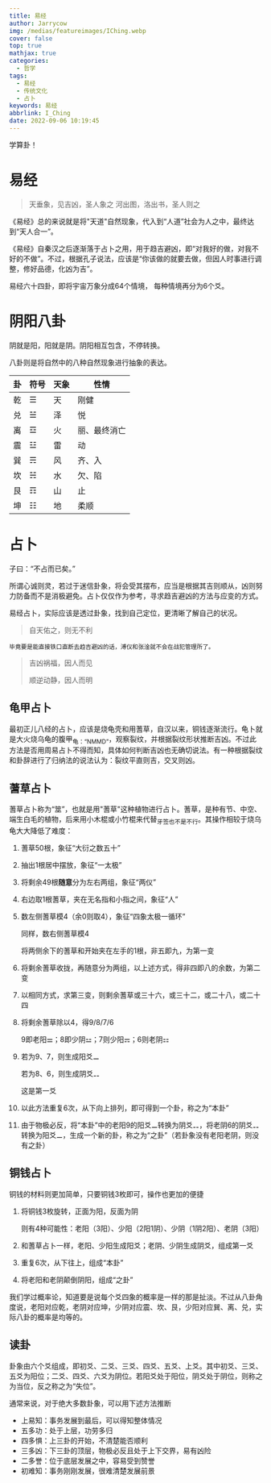 ```yaml
---
title: 易经
author: Jarrycow
img: /medias/featureimages/IChing.webp
cover: false
top: true
mathjax: true
categories:
  - 哲学
tags:
  - 易经
  - 传统文化
  - 占卜
keywords: 易经
abbrlink: I_Ching
date: 2022-09-06 10:19:45
---
```


学算卦！

<!--more-->

# 易经

> 天垂象，见吉凶，圣人象之
河出图，洛出书，圣人则之

《易经》总的来说就是将"天道"自然现象，代入到“人道”社会为人之中，最终达到“天人合一”。

《易经》自秦汉之后逐渐落于占卜之用，用于趋吉避凶，即“对我好的做，对我不好的不做”。不过，根据孔子说法，应该是“你该做的就要去做，但因人时事进行调整，修好品德，化凶为吉”。

易经六十四卦，即将宇宙万象分成64个情境， 每种情境再分为6个爻。

# 阴阳八卦

阴就是阳，阳就是阴。阴阳相互包含，不停转换。

八卦则是将自然中的八种自然现象进行抽象的表达。

| 卦   | 符号 | 天象 | 性情 |
| ---- | ---- | ---- | ---- |
| 乾 | ☰ | 天 |刚健|
| 兑 | ☱ |泽|悦|
| 离 | ☲ |火|丽、最终消亡|
| 震 | ☳ |雷|动|
| 巽 | ☴ |风|齐、入|
| 坎 | ☵ |水|欠、陷|
| 艮 | ☶ |山|止|
| 坤 | ☷ |地|柔顺|

# 占卜

子曰：“不占而已矣。” 

所谓心诚则灵，若过于迷信卦象，将会受其摆布，应当是根据其吉则顺从，凶则努力防备而不是消极避免。占卜仅仅作为参考，寻求趋吉避凶的方法与应变的方式。

易经占卜，实际应该是透过卦象，找到自己定位，更清晰了解自己的状况。

> 自天佑之，则无不利

<sub>毕竟要是能直接铁口直断去趋吉避凶的话，溥仪和张淦就不会在战犯管理所了。</sub>

> 吉凶祸福，因人而见
>
> 顺逆动静，因人而明

## 龟甲占卜

最初正儿八经的占卜，应该是烧龟壳和用蓍草，自汉以来，铜钱逐渐流行。龟卜就是大火烧乌龟的腹甲<sub>龟：“NMMD”</sub>，观察裂纹，并根据裂纹形状推断吉凶。不过此方法是否用周易占卜不得而知，具体如何判断吉凶也无确切说法。有一种根据裂纹和卦辞进行了归纳法的说法认为：裂纹平直则吉，交叉则凶。

## 蓍草占卜

蓍草占卜称为“筮”，也就是用"蓍草"这种植物进行占卜。蓍草，是种有节、中空、端生白毛的植物，后来用小木棍或小竹棍来代替<sub>牙签也不是不行</sub>。其操作相较于烧乌龟大大降低了难度：

1. 蓍草50根，象征“大衍之数五十”

2. 抽出1根居中摆放，象征“一太极”

3. 将剩余49根**随意**分为左右两组，象征“两仪”

4. 右边取1根蓍草，夹在无名指和小指之间，象征“人”

5. 数左侧蓍草模4（余0则取4），象征“四象太极一循环”

   同样，数右侧蓍草模4

   将两侧余下的蓍草和开始夹在左手的1根，非五即九，为第一变

6. 将剩余蓍草收拢，再随意分为两组，以上述方式，得非四即八的余数，为第二变

7. 以相同方式，求第三变，则剩余蓍草或三十六，或三十二，或二十八，或二十四

8. 将剩余蓍草除以4，得9/8/7/6

   9即老阳⚌；8即少阴⚍；7则少阳⚎；6则老阴⚏

9. 若为9、7，则生成阳爻⚊

   若为8、6，则生成阴爻⚋

   这是第一爻

10. 以此方法重复6次，从下向上排列，即可得到一个卦，称之为“本卦”

11. 由于物极必反，将“本卦”中的老阳9的阳爻⚊转换为阴爻⚋，将老阴6的阴爻⚋转换为阳爻⚊，生成一个新的卦，称之为“之卦”（若卦象没有老阳老阴，则没有之卦）

## 铜钱占卜

铜钱的材料则更加简单，只要铜钱3枚即可，操作也更加的便捷

1. 将铜钱3枚旋转，正面为阳，反面为阴

   则有4种可能性：老阳（3阳）、少阳（2阳1阴）、少阴（1阴2阳）、老阴（3阳）

2. 和蓍草占卜一样，老阳、少阳生成阳爻；老阴、少阴生成阴爻，组成第一爻

3. 重复6次，从下往上，组成“本卦”

4. 将老阳和老阴颠倒阴阳，组成“之卦”

我们学过概率论，知道要是说每个爻四象的概率是一样的那是扯淡。不过从八卦角度说，老阳对应乾，老阴对应坤，少阴对应震、坎、艮，少阳对应巽、离、兑，实际八卦的概率是均等的。

## 读卦

卦象由六个爻组成，即初爻、二爻、三爻、四爻、五爻、上爻。其中初爻、三爻、五爻为阳位；二爻、四爻、六爻为阴位。若阳爻处于阳位，阴爻处于阴位，则称之为当位，反之称之为“失位”。

通常来说，对于绝大多数卦象，可以用下述方法推断

- 上易知：事务发展到最后，可以得知整体情况
- 五多功：处于上层，功劳多归
- 四多惧：上三卦的开始，不清楚能否顺利
- 三多凶：下三卦的顶层，物极必反且处于上下交界，易有凶险
- 二多誉：位于底层发展之中，容易受到赞誉
- 初难知：事务刚刚发展，很难清楚发展前景

